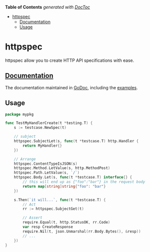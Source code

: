 <!-- START doctoc generated TOC please keep comment here to allow auto update -->
<!-- DON'T EDIT THIS SECTION, INSTEAD RE-RUN doctoc TO UPDATE -->
**Table of Contents**  *generated with [DocToc](https://github.com/thlorenz/doctoc)*

- [httpspec](#httpspec)
  - [Documentation](#documentation)
  - [Usage](#usage)

<!-- END doctoc generated TOC please keep comment here to allow auto update -->

# httpspec

httpspec allow you to create HTTP API specifications with ease.

## [Documentation](https://godoc.org/github.com/adamluzsi/testcase/httpspec)

The documentation maintained in [GoDoc](https://godoc.org/github.com/adamluzsi/testcase/httpspec), including the [examples](https://godoc.org/github.com/adamluzsi/testcase/httpspec#pkg-examples).

## Usage

```go
package mypkg

func TestMyHandlerCreate(t *testing.T) {
	s := testcase.NewSpec(t)

	// subject
	httpspec.SubjectLet(s, func(t *testcase.T) http.Handler {
		return MyHandler{}
	})

	// Arrange
	httpspec.ContentTypeIsJSON(s)
	httpspec.Method.LetValue(s, http.MethodPost)
	httpspec.Path.LetValue(s, `/`)
	httpspec.Body.Let(s, func(t *testcase.T) interface{} {
		// this will end up as {"foo":"bar"} in the request body
		return map[string]string{"foo": "bar"}
	})

	s.Then(`it will...`, func(t *testcase.T) {
		// Act
		rr := httpspec.SubjectGet(t)

		// Assert
		require.Equal(t, http.StatusOK, rr.Code)
		var resp CreateResponse
		require.Nil(t, json.Unmarshal(rr.Body.Bytes(), &resp))
		// ...
	})
}
```
